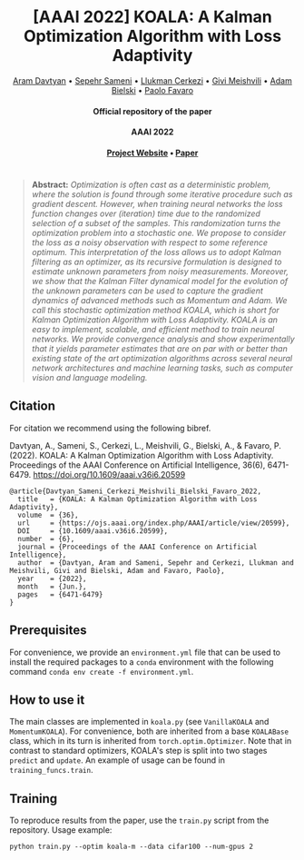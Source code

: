 <h1 align="center">
  <br>
	[AAAI 2022] KOALA: A Kalman Optimization Algorithm with Loss Adaptivity
  <br>
</h1>
  <p align="center">
    <a href="https://araachie.github.io">Aram Davtyan</a> •
    <a href="https://www.cvg.unibe.ch/people/sameni">Sepehr Sameni</a> •
    <a href="https://www.cvg.unibe.ch/people/cerkezi">Llukman Cerkezi</a> •
    <a href="https://gmeishvili.github.io/">Givi Meishvili</a> •
    <a href="https://www.cvg.unibe.ch/people/bielski">Adam Bielski</a> •
    <a href="https://www.cvg.unibe.ch/people/favaro">Paolo Favaro</a>
  </p>
<h4 align="center">Official repository of the paper</h4>

<h4 align="center">AAAI 2022</h4>

<h4 align="center"><a href="https://araachie.github.io/koala/">Project Website</a> • <a href="https://arxiv.org/abs/2107.03331">Paper</a>

#
> **Abstract:** *Optimization is often cast as a deterministic problem,
> where the solution is found through some iterative procedure such as 
> gradient descent. However, when training neural networks the loss 
> function changes over (iteration) time due to the randomized selection 
> of a subset of the samples. This randomization turns the optimization 
> problem into a stochastic one. We propose to consider the loss as a noisy
> observation with respect to some reference optimum. This interpretation 
> of the loss allows us to adopt Kalman filtering as an optimizer, as its 
> recursive formulation is designed to estimate unknown parameters from 
> noisy measurements. Moreover, we show that the Kalman Filter dynamical 
> model for the evolution of the unknown parameters can be used to capture 
> the gradient dynamics of advanced methods such as Momentum and Adam. We 
> call this stochastic optimization method KOALA, which is short for 
> Kalman Optimization Algorithm with Loss Adaptivity. KOALA is an easy to 
> implement, scalable, and efficient method to train neural networks. We 
> provide convergence analysis and show experimentally that it yields 
> parameter estimates that are on par with or better than existing state 
> of the art optimization algorithms across several neural network 
> architectures and machine learning tasks, such as computer vision and 
> language modeling.*

## Citation

For citation we recommend using the following bibref.

Davtyan, A., Sameni, S., Cerkezi, L., Meishvili, G., Bielski, A., & Favaro, P. (2022). KOALA: A Kalman Optimization Algorithm with Loss Adaptivity. Proceedings of the AAAI Conference on Artificial Intelligence, 36(6), 6471-6479. https://doi.org/10.1609/aaai.v36i6.20599

    @article{Davtyan_Sameni_Cerkezi_Meishvili_Bielski_Favaro_2022,
      title   = {KOALA: A Kalman Optimization Algorithm with Loss Adaptivity},
      volume  = {36},
      url     = {https://ojs.aaai.org/index.php/AAAI/article/view/20599},
      DOI     = {10.1609/aaai.v36i6.20599},
      number  = {6},
      journal = {Proceedings of the AAAI Conference on Artificial Intelligence},
      author  = {Davtyan, Aram and Sameni, Sepehr and Cerkezi, Llukman and Meishvili, Givi and Bielski, Adam and Favaro, Paolo},
      year    = {2022},
      month   = {Jun.},
      pages   = {6471-6479} 
    }

## Prerequisites

For convenience, we provide an `environment.yml` file that can be used to install the required packages to a `conda` environment with the following command `conda env create -f environment.yml`.

## How to use it

The main classes are implemented in `koala.py` (see `VanillaKOALA` and `MomentumKOALA`). For convenience, both are inherited from a base `KOALABase` class, which in its turn is inherited from `torch.optim.Optimizer`.
Note that in contrast to standard optimizers, KOALA's step is split into two stages `predict` and `update`.
An example of usage can be found in `training_funcs.train`.

## Training

To reproduce results from the paper, use the `train.py` script from the repository.
Usage example:

```
python train.py --optim koala-m --data cifar100 --num-gpus 2
```

